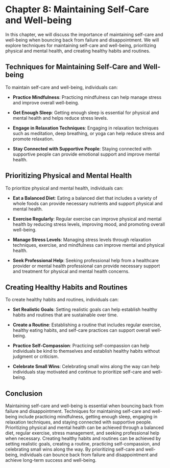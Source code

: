 Chapter 8: Maintaining Self-Care and Well-being
===============================================

In this chapter, we will discuss the importance of maintaining self-care and well-being when bouncing back from failure and disappointment. We will explore techniques for maintaining self-care and well-being, prioritizing physical and mental health, and creating healthy habits and routines.

Techniques for Maintaining Self-Care and Well-being
---------------------------------------------------

To maintain self-care and well-being, individuals can:

* **Practice Mindfulness**: Practicing mindfulness can help manage stress and improve overall well-being.

* **Get Enough Sleep**: Getting enough sleep is essential for physical and mental health and helps reduce stress levels.

* **Engage in Relaxation Techniques**: Engaging in relaxation techniques such as meditation, deep breathing, or yoga can help reduce stress and promote relaxation.

* **Stay Connected with Supportive People**: Staying connected with supportive people can provide emotional support and improve mental health.

Prioritizing Physical and Mental Health
---------------------------------------

To prioritize physical and mental health, individuals can:

* **Eat a Balanced Diet**: Eating a balanced diet that includes a variety of whole foods can provide necessary nutrients and support physical and mental health.

* **Exercise Regularly**: Regular exercise can improve physical and mental health by reducing stress levels, improving mood, and promoting overall well-being.

* **Manage Stress Levels**: Managing stress levels through relaxation techniques, exercise, and mindfulness can improve mental and physical health.

* **Seek Professional Help**: Seeking professional help from a healthcare provider or mental health professional can provide necessary support and treatment for physical and mental health concerns.

Creating Healthy Habits and Routines
------------------------------------

To create healthy habits and routines, individuals can:

* **Set Realistic Goals**: Setting realistic goals can help establish healthy habits and routines that are sustainable over time.

* **Create a Routine**: Establishing a routine that includes regular exercise, healthy eating habits, and self-care practices can support overall well-being.

* **Practice Self-Compassion**: Practicing self-compassion can help individuals be kind to themselves and establish healthy habits without judgment or criticism.

* **Celebrate Small Wins**: Celebrating small wins along the way can help individuals stay motivated and continue to prioritize self-care and well-being.

Conclusion
----------

Maintaining self-care and well-being is essential when bouncing back from failure and disappointment. Techniques for maintaining self-care and well-being include practicing mindfulness, getting enough sleep, engaging in relaxation techniques, and staying connected with supportive people. Prioritizing physical and mental health can be achieved through a balanced diet, regular exercise, stress management, and seeking professional help when necessary. Creating healthy habits and routines can be achieved by setting realistic goals, creating a routine, practicing self-compassion, and celebrating small wins along the way. By prioritizing self-care and well-being, individuals can bounce back from failure and disappointment and achieve long-term success and well-being.
